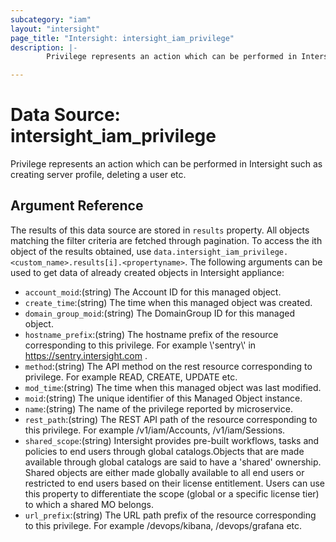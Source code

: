 ```yaml
---
subcategory: "iam"
layout: "intersight"
page_title: "Intersight: intersight_iam_privilege"
description: |-
        Privilege represents an action which can be performed in Intersight such as creating server profile, deleting a user etc.

---
```


# Data Source: intersight_iam_privilege
Privilege represents an action which can be performed in Intersight such as creating server profile, deleting a user etc.
## Argument Reference
The results of this data source are stored in `results` property.
All objects matching the filter criteria are fetched through pagination.
To access the ith object of the results obtained, use `data.intersight_iam_privilege.<custom_name>.results[i].<propertyname>`.
The following arguments can be used to get data of already created objects in Intersight appliance:
* `account_moid`:(string) The Account ID for this managed object. 
* `create_time`:(string) The time when this managed object was created. 
* `domain_group_moid`:(string) The DomainGroup ID for this managed object. 
* `hostname_prefix`:(string) The hostname prefix of the resource corresponding to this privilege. For example \\'sentry\\' in https://sentry.intersight.com . 
* `method`:(string) The API method on the rest resource corresponding to privilege. For example READ, CREATE, UPDATE etc. 
* `mod_time`:(string) The time when this managed object was last modified. 
* `moid`:(string) The unique identifier of this Managed Object instance. 
* `name`:(string) The name of the privilege reported by microservice. 
* `rest_path`:(string) The REST API path of the resource corresponding to this privilege. For example /v1/iam/Accounts, /v1/iam/Sessions. 
* `shared_scope`:(string) Intersight provides pre-built workflows, tasks and policies to end users through global catalogs.Objects that are made available through global catalogs are said to have a 'shared' ownership. Shared objects are either made globally available to all end users or restricted to end users based on their license entitlement. Users can use this property to differentiate the scope (global or a specific license tier) to which a shared MO belongs. 
* `url_prefix`:(string) The URL path prefix of the resource corresponding to this privilege. For example /devops/kibana, /devops/grafana etc. 
 
